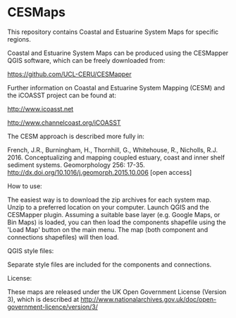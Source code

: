 # CESMaps
This repository contains Coastal and Estuarine System Maps for specific regions.

Coastal and Estuarine System Maps can be produced using the CESMapper QGIS software, which can be freely downloaded from:

https://github.com/UCL-CERU/CESMapper

Further information on Coastal and Estuarine System Mapping (CESM) and the iCOASST project can be found at:

http://www.icoasst.net

http://www.channelcoast.org/iCOASST

The CESM approach is described more fully in:

French, J.R., Burningham, H., Thornhill, G., Whitehouse, R., Nicholls, R.J. 2016. Conceptualizing and mapping coupled estuary, coast and inner shelf sediment systems. Geomorphology 256: 17-35. http://dx.doi.org/10.1016/j.geomorph.2015.10.006 [open access]


How to use:

The easiest way is to download the zip archives for each system map. Unzip to a preferred location on your computer. Launch QGIS and the CESMapper plugin. Assuming a suitable base 
layer (e.g. Google Maps, or Bin Maps) is loaded, you can then load the components shapefile using the 'Load Map' button on the main menu. The map (both component and connections shapefiles) will then load.


QGIS style files:

Separate style files are included for the components and connections.


License:

These maps are released under the UK Open Government License (Version 3), which is 
described at http://www.nationalarchives.gov.uk/doc/open-government-licence/version/3/ 

